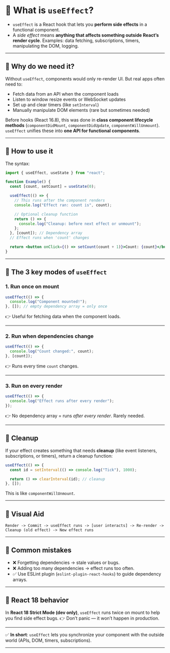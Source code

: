 # 📌 What is `useEffect`?

- `useEffect` is a React hook that lets you **perform side effects** in a functional component.
- A _side effect_ means **anything that affects something outside React’s render cycle**.
  Examples: data fetching, subscriptions, timers, manipulating the DOM, logging.

---

## 📌 Why do we need it?

Without `useEffect`, components would only re-render UI. But real apps often need to:

- Fetch data from an API when the component loads
- Listen to window resize events or WebSocket updates
- Set up and clear timers (like `setInterval`)
- Manually manipulate DOM elements (rare but sometimes needed)

Before hooks (React 16.8), this was done in **class component lifecycle methods** (`componentDidMount`, `componentDidUpdate`, `componentWillUnmount`). `useEffect` unifies these into **one API for functional components**.

---

## 📌 How to use it

The syntax:

```jsx
import { useEffect, useState } from "react";

function Example() {
  const [count, setCount] = useState(0);

  useEffect(() => {
    // This runs after the component renders
    console.log("Effect ran: count is", count);

    // Optional cleanup function
    return () => {
      console.log("Cleanup: before next effect or unmount");
    };
  }, [count]); // Dependency array
  // Effect runs when 'count' changes

  return <button onClick={() => setCount(count + 1)}>Count: {count}</button>;
}
```

---

## 📌 The 3 key modes of `useEffect`

### 1. **Run once on mount**

```jsx
useEffect(() => {
  console.log("Component mounted!");
}, []); // empty dependency array = only once
```

👉 Useful for fetching data when the component loads.

---

### 2. **Run when dependencies change**

```jsx
useEffect(() => {
  console.log("Count changed:", count);
}, [count]);
```

👉 Runs every time `count` changes.

---

### 3. **Run on every render**

```jsx
useEffect(() => {
  console.log("Effect runs after every render");
});
```

👉 No dependency array = runs _after every render_. Rarely needed.

---

## 📌 Cleanup

If your effect creates something that needs **cleanup** (like event listeners, subscriptions, or timers), return a cleanup function:

```jsx
useEffect(() => {
  const id = setInterval(() => console.log("Tick"), 1000);

  return () => clearInterval(id); // cleanup
}, []);
```

This is like `componentWillUnmount`.

---

## 📌 Visual Aid

```plain
Render -> Commit -> useEffect runs -> [user interacts] -> Re-render -> Cleanup (old effect) -> New effect runs
```

---

## 📌 Common mistakes

- ❌ Forgetting dependencies → stale values or bugs.
- ❌ Adding too many dependencies → effect runs too often.
- ✅ Use ESLint plugin (`eslint-plugin-react-hooks`) to guide dependency arrays.

---

## 📌 React 18 behavior

In **React 18 Strict Mode (dev only)**, `useEffect` runs twice on mount to help you find side effect bugs.
👉 Don’t panic — it won’t happen in production.

---

✅ **In short**: `useEffect` lets you synchronize your component with the outside world (APIs, DOM, timers, subscriptions).

---
